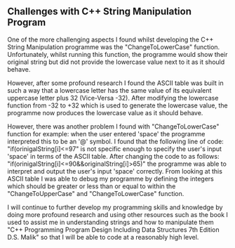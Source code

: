 <div>
    <h2>Challenges with C++ String Manipulation Program</h2>
    <p>One of the more challenging aspects I found whilst developing the C++ String Manipulation programme was the "ChangeToLowerCase" function. Unfortunately, whilst running this function, the programme would show their original string but did not provide the lowercase value next to it as it should behave. </p>
    <p>However, after some profound research I found the ASCII table was built in such a way that a lowercase letter has the same value of its equivalent uppercase letter plus 32 (Vice-Versa -32). After modifying the lowercase function from -32 to +32 which is used to generate the lowercase value, the programme now produces the lowercase value as it should behave. </p>
    <p>However, there was another problem I found with "ChangeToLowerCase" function for example: when the user entered 'space' the programme interpreted this to be an '@' symbol. I found that the following line of code: "if(orinigalString[i]<=97" is not specific enough to specify the user's input 'space' in terms of the ASCII table. After changing the code to as follows: "if(orinigalString[i]<=90&amp;&amp;originalString[i]&gt;65)" the programme was able to interpret and output the user's input 'space' correctly. From looking at this ASCII table I was able to debug my programme by defining the integers which should be greater or less than or equal to within the "ChangeToUpperCase" and "ChangeToLowerCase" function. </p>
    <p>I will continue to further develop my programming skills and knowledge by doing more profound research and using other resources such as the book I used to assist me in understanding strings and how to manipulate them "C++ Programming Program Design Including Data Structures 7th Edition D.S. Malik" so that I will be able to code at a reasonably high level.</p>
</div>
